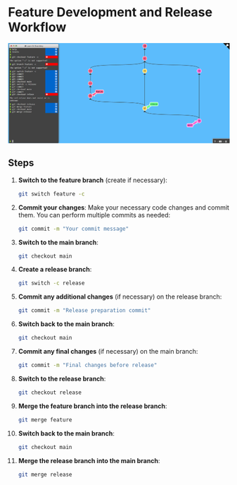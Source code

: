 # Feature Development and Release Workflow

![Git workflow](task1.png)
## Steps

1. **Switch to the feature branch** (create if necessary):
   ```bash
   git switch feature -c
   ```

2. **Commit your changes**:
   Make your necessary code changes and commit them. You can perform multiple commits as needed:
   ```bash
   git commit -m "Your commit message"
   ```

3. **Switch to the main branch**:
   ```bash
   git checkout main
   ```

4. **Create a release branch**:
   ```bash
   git switch -c release
   ```

5. **Commit any additional changes** (if necessary) on the release branch:
   ```bash
   git commit -m "Release preparation commit"
   ```

6. **Switch back to the main branch**:
   ```bash
   git checkout main
   ```

7. **Commit any final changes** (if necessary) on the main branch:
   ```bash
   git commit -m "Final changes before release"
   ```

8. **Switch to the release branch**:
   ```bash
   git checkout release
   ```

9. **Merge the feature branch into the release branch**:
   ```bash
   git merge feature
   ```

10. **Switch back to the main branch**:
    ```bash
    git checkout main
    ```

11. **Merge the release branch into the main branch**:
    ```bash
    git merge release
    ```



